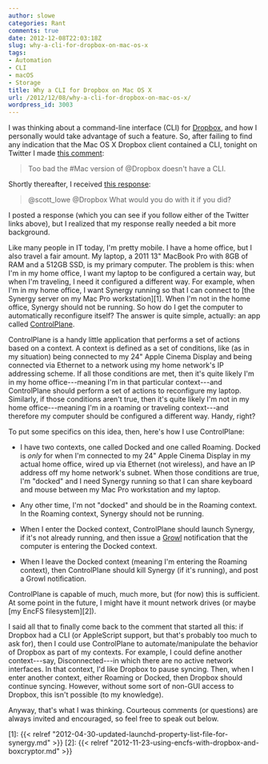 ```yaml
---
author: slowe
categories: Rant
comments: true
date: 2012-12-08T22:03:18Z
slug: why-a-cli-for-dropbox-on-mac-os-x
tags:
- Automation
- CLI
- macOS
- Storage
title: Why a CLI for Dropbox on Mac OS X
url: /2012/12/08/why-a-cli-for-dropbox-on-mac-os-x/
wordpress_id: 3003
---
```


I was thinking about a command-line interface (CLI) for [Dropbox](http://www.dropbox.com/), and how I personally would take advantage of such a feature. So, after failing to find any indication that the Mac OS X Dropbox client contained a CLI, tonight on Twitter I made [this comment](https://twitter.com/scott_lowe/status/277598393314971648):

>Too bad the #Mac version of @Dropbox doesn't have a CLI.

Shortly thereafter, I received [this response](https://twitter.com/markmeulemans/status/277599284399054848):

>@scott_lowe @Dropbox What would you do with it if you did?

I posted a response (which you can see if you follow either of the Twitter links above), but I realized that my response really needed a bit more background.

Like many people in IT today, I'm pretty mobile. I have a home office, but I also travel a fair amount. My laptop, a 2011 13" MacBook Pro with 8GB of RAM and a 512GB SSD, is my primary computer. The problem is this: when I'm in my home office, I want my laptop to be configured a certain way, but when I'm traveling, I need it configured a different way. For example, when I'm in my home office, I want Synergy running so that I can connect to [the Synergy server on my Mac Pro workstation][1]. When I'm not in the home office, Synergy should not be running. So how do I get the computer to automatically reconfigure itself? The answer is quite simple, actually: an app called [ControlPlane](http://www.controlplaneapp.com/).

ControlPlane is a handy little application that performs a set of actions based on a context. A context is defined as a set of conditions, like (as in my situation) being connected to my 24" Apple Cinema Display and being connected via Ethernet to a network using my home network's IP addressing scheme. If all those conditions are met, then it's quite likely I'm in my home office---meaning I'm in that particular context---and ControlPlane should perform a set of actions to reconfigure my laptop. Similarly, if those conditions aren't true, then it's quite likely I'm not in my home office---meaning I'm in a roaming or traveling context---and therefore my computer should be configured a different way. Handy, right?

To put some specifics on this idea, then, here's how I use ControlPlane:

* I have two contexts, one called Docked and one called Roaming. Docked is _only_ for when I'm connected to my 24" Apple Cinema Display in my actual home office, wired up via Ethernet (not wireless), and have an IP address off my home network's subnet. When those conditions are true, I'm "docked" and I need Synergy running so that I can share keyboard and mouse between my Mac Pro workstation and my laptop.

* Any other time, I'm not "docked" and should be in the Roaming context. In the Roaming context, Synergy should not be running.

* When I enter the Docked context, ControlPlane should launch Synergy, if it's not already running, and then issue a [Growl](http://growl.info) notification that the computer is entering the Docked context.

* When I leave the Docked context (meaning I'm entering the Roaming context), then ControlPlane should kill Synergy (if it's running), and post a Growl notification.

ControlPlane is capable of much, much more, but (for now) this is sufficient. At some point in the future, I might have it mount network drives (or maybe [my EncFS filesystem][2]).

I said all that to finally come back to the comment that started all this: if Dropbox had a CLI (or AppleScript support, but that's probably too much to ask for), then I could use ControlPlane to automate/manipulate the behavior of Dropbox as part of my contexts. For example, I could define another context---say, Disconnected---in which there are no active network interfaces. In that context, I'd like Dropbox to pause syncing. Then, when I enter another context, either Roaming or Docked, then Dropbox should continue syncing. However, without some sort of non-GUI access to Dropbox, this isn't possible (to my knowledge).

Anyway, that's what I was thinking. Courteous comments (or questions) are always invited and encouraged, so feel free to speak out below.

[1]: {{< relref "2012-04-30-updated-launchd-property-list-file-for-synergy.md" >}}
[2]: {{< relref "2012-11-23-using-encfs-with-dropbox-and-boxcryptor.md" >}}
